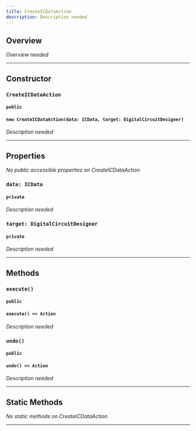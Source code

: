 ```yaml
---
title: CreateICDataAction
description: Description needed
---
```



## Overview
*Overview needed*

---


## Constructor

### `CreateICDataAction`
#### `public`
#### `new CreateICDataAction(data: ICData, target: DigitalCircuitDesigner)`
*Description needed*

---


## Properties

*No public accessible properties on CreateICDataAction*

### `data: ICData`
#### `private`
*Description needed*

### `target: DigitalCircuitDesigner`
#### `private`
*Description needed*

---


## Methods

### `execute()`
#### `public`
#### `execute() => Action`
*Description needed*

### `undo()`
#### `public`
#### `undo() => Action`
*Description needed*

---


## Static Methods

*No static methods on CreateICDataAction*

---
